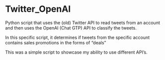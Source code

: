 # Twitter_OpenAI
Python script that uses the (old) Twitter API to read tweets from an account and then uses the OpenAI (Chat GTP) API to classify the tweets.

In this specific script, it determines if tweets from the specific account contains sales promotions in the forms of “deals”

This was a simple script to showcase my ability to use different API’s.

